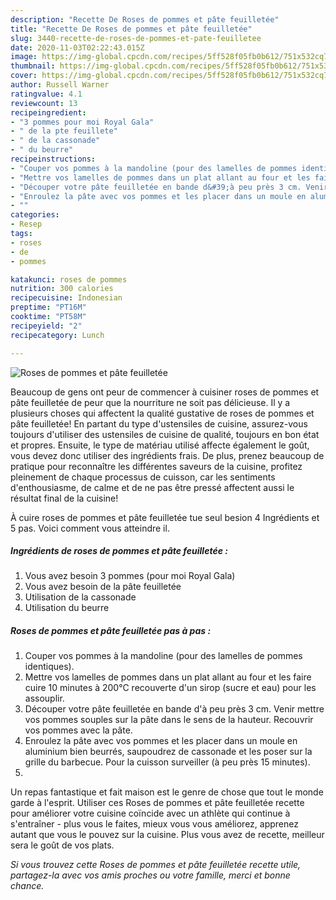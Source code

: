 ```yaml
---
description: "Recette De Roses de pommes et pâte feuilletée"
title: "Recette De Roses de pommes et pâte feuilletée"
slug: 3440-recette-de-roses-de-pommes-et-pate-feuilletee
date: 2020-11-03T02:22:43.015Z
image: https://img-global.cpcdn.com/recipes/5ff528f05fb0b612/751x532cq70/roses-de-pommes-et-pate-feuilletee-photo-principale-de-la-recette.jpg
thumbnail: https://img-global.cpcdn.com/recipes/5ff528f05fb0b612/751x532cq70/roses-de-pommes-et-pate-feuilletee-photo-principale-de-la-recette.jpg
cover: https://img-global.cpcdn.com/recipes/5ff528f05fb0b612/751x532cq70/roses-de-pommes-et-pate-feuilletee-photo-principale-de-la-recette.jpg
author: Russell Warner
ratingvalue: 4.1
reviewcount: 13
recipeingredient:
- "3 pommes pour moi Royal Gala"
- " de la pte feuillete"
- " de la cassonade"
- " du beurre"
recipeinstructions:
- "Couper vos pommes à la mandoline (pour des lamelles de pommes identiques)."
- "Mettre vos lamelles de pommes dans un plat allant au four et les faire cuire 10 minutes à 200°C recouverte d&#39;un sirop (sucre et eau) pour les assouplir."
- "Découper votre pâte feuilletée en bande d&#39;à peu près 3 cm. Venir mettre vos pommes souples sur la pâte dans le sens de la hauteur. Recouvrir vos pommes avec la pâte."
- "Enroulez la pâte avec vos pommes et les placer dans un moule en aluminium bien beurrés, saupoudrez de cassonade et les poser sur la grille du barbecue. Pour la cuisson surveiller (à peu près 15 minutes)."
- ""
categories:
- Resep
tags:
- roses
- de
- pommes

katakunci: roses de pommes 
nutrition: 300 calories
recipecuisine: Indonesian
preptime: "PT16M"
cooktime: "PT58M"
recipeyield: "2"
recipecategory: Lunch

---
```



![Roses de pommes et pâte feuilletée](https://img-global.cpcdn.com/recipes/5ff528f05fb0b612/751x532cq70/roses-de-pommes-et-pate-feuilletee-photo-principale-de-la-recette.jpg)

Beaucoup de gens ont peur de commencer à cuisiner roses de pommes et pâte feuilletée de peur que la nourriture ne soit pas délicieuse. Il y a plusieurs choses qui affectent la qualité gustative de roses de pommes et pâte feuilletée! En partant du type d'ustensiles de cuisine, assurez-vous toujours d'utiliser des ustensiles de cuisine de qualité, toujours en bon état et propres. Ensuite, le type de matériau utilisé affecte également le goût, vous devez donc utiliser des ingrédients frais. De plus, prenez beaucoup de pratique pour reconnaître les différentes saveurs de la cuisine, profitez pleinement de chaque processus de cuisson, car les sentiments d'enthousiasme, de calme et de ne pas être pressé affectent aussi le résultat final de la cuisine!

<!--inarticleads1-->

À cuire roses de pommes et pâte feuilletée tue seul besion 4 Ingrédients et 5 pas. Voici comment vous atteindre il.

##### Ingrédients de roses de pommes et pâte feuilletée :

1. Vous avez besoin 3 pommes (pour moi Royal Gala)
1. Vous avez besoin  de la pâte feuilletée
1. Utilisation  de la cassonade
1. Utilisation  du beurre




<!--inarticleads2-->

##### Roses de pommes et pâte feuilletée pas à pas :

1. Couper vos pommes à la mandoline (pour des lamelles de pommes identiques).
1. Mettre vos lamelles de pommes dans un plat allant au four et les faire cuire 10 minutes à 200°C recouverte d&#39;un sirop (sucre et eau) pour les assouplir.
1. Découper votre pâte feuilletée en bande d&#39;à peu près 3 cm. Venir mettre vos pommes souples sur la pâte dans le sens de la hauteur. Recouvrir vos pommes avec la pâte.
1. Enroulez la pâte avec vos pommes et les placer dans un moule en aluminium bien beurrés, saupoudrez de cassonade et les poser sur la grille du barbecue. Pour la cuisson surveiller (à peu près 15 minutes).
1. 




<!--inarticleads1-->

<p>
Un repas fantastique et fait maison est le genre de chose que tout le monde garde à l'esprit. Utiliser ces Roses de pommes et pâte feuilletée recette pour améliorer votre cuisine coïncide avec un athlète qui continue à s'entraîner - plus vous le faites, mieux vous vous améliorez, apprenez autant que vous le pouvez sur la cuisine. Plus vous avez de recette, meilleur sera le goût de vos plats.
</p>

<p>
<i>Si vous trouvez cette Roses de pommes et pâte feuilletée recette utile, partagez-la avec vos amis proches ou votre famille, merci et bonne chance.</i>
</p>
